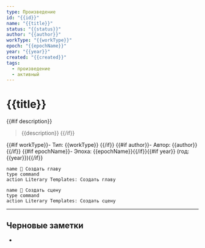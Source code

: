 ```yaml
---
type: Произведение
id: "{{id}}"
name: "{{title}}"
status: "{{status}}"
author: "{{author}}"
workType: "{{workType}}"
epoch: "{{epochName}}"
year: "{{year}}"
created: "{{created}}"
tags:
  - произведение
  - активный
---
```


# {{title}}

{{#if description}}
> {{description}}
{{/if}}

{{#if workType}}- Тип: {{workType}}
{{/if}}
{{#if author}}- Автор: {{author}}
{{/if}}
{{#if epochName}}- Эпоха: {{epochName}}{{/if}}{{#if year}} (год: {{year}}){{/if}}


<div class="button-row">

```button
name 📖 Создать главу
type command
action Literary Templates: Создать главу
```
```button
name 🧩 Создать сцену
type command
action Literary Templates: Создать сцену
```
</div>


---

## Черновые заметки

-

